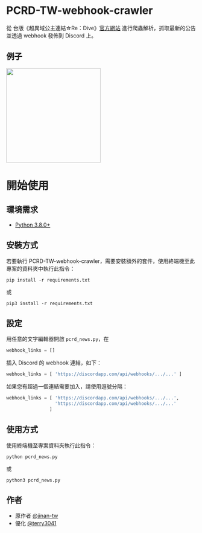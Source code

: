 # PCRD-TW-webhook-crawler
從 台版《超異域公主連結☆Re：Dive》[官方網站](http://www.princessconnect.so-net.tw/news) 進行爬蟲解析，抓取最新的公告並透過 webhook 發佈到 Discord 上。

## 例子
<img src="https://i.imgur.com/Yvwwpz2.png" width="250">

# 開始使用
## 環境需求
- [Python 3.8.0+](https://www.python.org/)

## 安裝方式
若要執行 PCRD-TW-webhook-crawler，需要安裝額外的套件，使用終端機至此專案的資料夾中執行此指令：

```
pip install -r requirements.txt
```
或
```
pip3 install -r requirements.txt
```

## 設定
用任意的文字編輯器開啟 `pcrd_news.py`，在
```py
webhook_links = []
```
插入 Discord 的 webhook 連結，如下：
```py
webhook_links = [ 'https://discordapp.com/api/webhooks/.../...' ]
```
如果您有超過一個連結需要加入，請使用逗號分隔：
```py
webhook_links = [ 'https://discordapp.com/api/webhooks/.../...',
                  'https://discordapp.com/api/webhooks/.../...'
                ]
```

## 使用方式
使用終端機至專案資料夾執行此指令：
```
python pcrd_news.py
```
或
```
python3 pcrd_news.py
```

## 作者
- 原作者 [@jinan-tw](https://github.com/jinan-tw)
- 優化 [@terry3041](https://github.com/terry3041)
